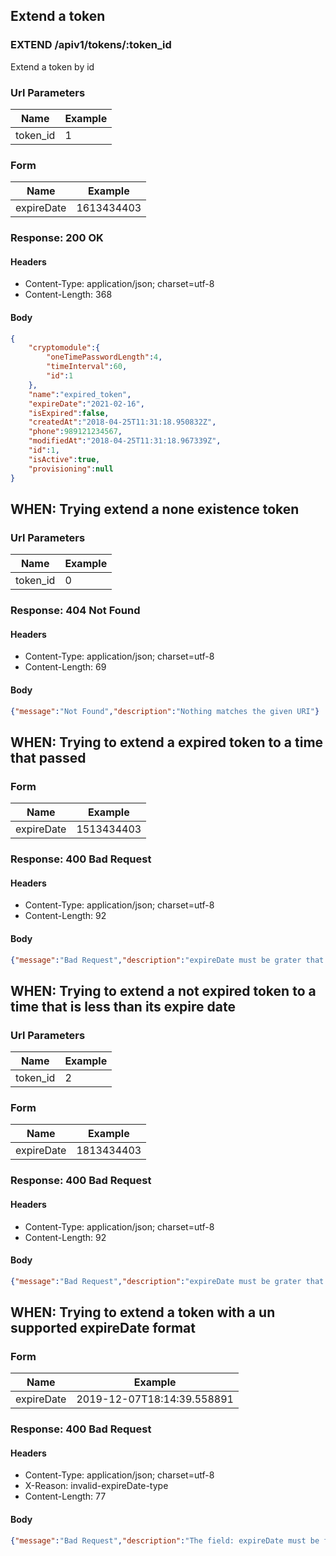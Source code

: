 ## Extend a token

### EXTEND /apiv1/tokens/:token_id

Extend a token by id

### Url Parameters

Name | Example
--- | ---
token_id | 1

### Form

Name | Example
--- | ---
expireDate | 1613434403

### Response: 200 OK

#### Headers

* Content-Type: application/json; charset=utf-8
* Content-Length: 368

#### Body

```json
{
    "cryptomodule":{
        "oneTimePasswordLength":4,
        "timeInterval":60,
        "id":1
    },
    "name":"expired_token",
    "expireDate":"2021-02-16",
    "isExpired":false,
    "createdAt":"2018-04-25T11:31:18.950832Z",
    "phone":989121234567,
    "modifiedAt":"2018-04-25T11:31:18.967339Z",
    "id":1,
    "isActive":true,
    "provisioning":null
}
```

## WHEN: Trying extend a none existence token

### Url Parameters

Name | Example
--- | ---
token_id | 0

### Response: 404 Not Found

#### Headers

* Content-Type: application/json; charset=utf-8
* Content-Length: 69

#### Body

```json
{"message":"Not Found","description":"Nothing matches the given URI"}
```

## WHEN: Trying to extend a expired token to a time that passed

### Form

Name | Example
--- | ---
expireDate | 1513434403

### Response: 400 Bad Request

#### Headers

* Content-Type: application/json; charset=utf-8
* Content-Length: 92

#### Body

```json
{"message":"Bad Request","description":"expireDate must be grater that current expireDate."}
```

## WHEN: Trying to extend a not expired token to a time that is less than its expire date

### Url Parameters

Name | Example
--- | ---
token_id | 2

### Form

Name | Example
--- | ---
expireDate | 1813434403

### Response: 400 Bad Request

#### Headers

* Content-Type: application/json; charset=utf-8
* Content-Length: 92

#### Body

```json
{"message":"Bad Request","description":"expireDate must be grater that current expireDate."}
```

## WHEN: Trying to extend a token with a un supported expireDate format

### Form

Name | Example
--- | ---
expireDate | 2019-12-07T18:14:39.558891

### Response: 400 Bad Request

#### Headers

* Content-Type: application/json; charset=utf-8
* X-Reason: invalid-expireDate-type
* Content-Length: 77

#### Body

```json
{"message":"Bad Request","description":"The field: expireDate must be float"}
```

